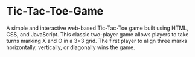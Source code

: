 # Tic-Tac-Toe-Game
A simple and interactive web-based Tic-Tac-Toe game built using HTML, CSS, and JavaScript. This classic two-player game allows players to take turns marking X and O in a 3×3 grid. The first player to align three marks horizontally, vertically, or diagonally wins the game. 
